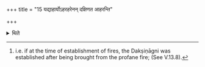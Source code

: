 +++
title = "15 यद्याहार्योऽहरहरेनन् दक्षिणत आहरन्ति"

+++

<details><summary>थिते</summary>

15. If it is "to be brought”[^1] then he daily brings it to the south.  


[^1]: i.e. if at the time of establishment of fires, the Dakṣiṇāgni was established after being brought from the profane fire; (See V.13.8).
</details>
